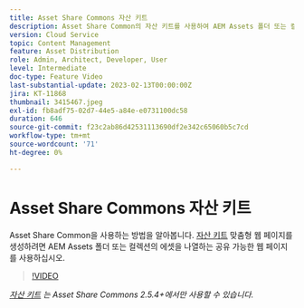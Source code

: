 ```yaml
---
title: Asset Share Commons 자산 키트
description: Asset Share Common의 자산 키트를 사용하여 AEM Assets 폴더 또는 컬렉션의 자산을 나열하는 맞춤형 공유 가능한 웹 페이지를 생성하는 방법을 알아봅니다.
version: Cloud Service
topic: Content Management
feature: Asset Distribution
role: Admin, Architect, Developer, User
level: Intermediate
doc-type: Feature Video
last-substantial-update: 2023-02-13T00:00:00Z
jira: KT-11868
thumbnail: 3415467.jpeg
exl-id: fb8adf75-02d7-44e5-a84e-e0731100dc58
duration: 646
source-git-commit: f23c2ab86d42531113690df2e342c65060b5c7cd
workflow-type: tm+mt
source-wordcount: '71'
ht-degree: 0%

---
```


# Asset Share Commons 자산 키트

Asset Share Common을 사용하는 방법을 알아봅니다. [자산 키트](https://opensource.adobe.com/asset-share-commons/pages/asset-kit/overview/) 맞춤형 웹 페이지를 생성하려면 AEM Assets 폴더 또는 컬렉션의 에셋을 나열하는 공유 가능한 웹 페이지를 사용하십시오.

>[!VIDEO](https://video.tv.adobe.com/v/3415467?quality=12&learn=on)

_[자산 키트](https://opensource.adobe.com/asset-share-commons/pages/asset-kit/overview/) 는 Asset Share Commons 2.5.4+에서만 사용할 수 있습니다._
